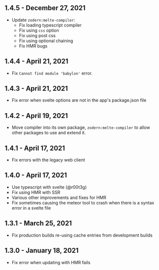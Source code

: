 ## 1.4.5 - December 27, 2021

- Update `zodern:melte-compiler`:
  - Fix loading typescript compiler
  - Fix using `css` option
  - Fix using post css
  - Fix using optional chaining
  - Fix HMR bugs

## 1.4.4 - April 21, 2021

- Fix `Cannot find module 'babylon'` error.

## 1.4.3 - April 21, 2021

- Fix error when svelte options are not in the app's package.json file

## 1.4.2 - April 19, 2021

- Move compiler into its own package, `zodern:melte-compiler` to allow other packages to use and extend it.

## 1.4.1 - April 17, 2021

- Fix errors with the legacy web client

## 1.4.0 - April 17, 2021

- Use typescript with svelte (@r00t3g)
- Fix using HMR with SSR
- Various other improvements and fixes for HMR
- Fix sometimes causing the meteor tool to crash when there is a syntax error in a svelte file

## 1.3.1 - March 25, 2021

- Fix production builds re-using cache entries from development builds

## 1.3.0 - January 18, 2021

- Fix error when updating with HMR fails
